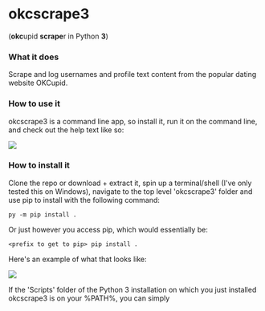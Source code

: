 # okcscrape3
(**okc**upid **scrape**r in Python **3**)
### What it does
Scrape and log usernames and profile text content from the popular dating website OKCupid.
### How to use it
okcscrape3 is a command line app, so install it, run it on the command line, and check out the help text like so:

![](https://i.imgur.com/MdRKSv7.gif)

### How to install it
Clone the repo or download + extract it, spin up a terminal/shell (I've only tested this on Windows), navigate to the top level 'okcscrape3' folder and use pip to install with the following command:
```
py -m pip install .
```
Or just however you access pip, which would essentially be:
```
<prefix to get to pip> pip install .
```
Here's an example of what that looks like:

![](https://i.imgur.com/8gOigL8.gif)

If the 'Scripts' folder of the Python 3 installation on which you just installed okcscrape3 is on your %PATH%, you can simply 
